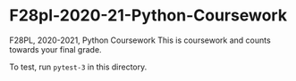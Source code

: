 # F28pl-2020-21-Python-Coursework

F28PL, 2020-2021, Python Coursework
This is coursework and counts towards your final grade.

To test, run `pytest-3` in this directory.
